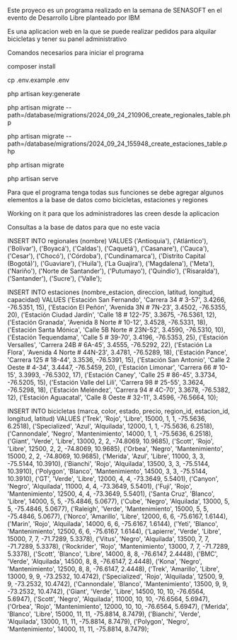 Este proyeco es un programa realizado en la semana de SENASOFT en el evento de Desarrollo Libre planteado por IBM

Es una aplicacion web en la que se puede realizar pedidos para alquilar bicicletas y tener su panel administrativo

Comandos necesarios para iniciar el programa

composer install

cp .env.example .env

php artisan key:generate

php artisan migrate --path=/database/migrations/2024_09_24_210906_create_regionales_table.php

php artisan migrate --path=/database/migrations/2024_09_24_155948_create_estaciones_table.php

php artisan migrate

php artisan serve

Para que el programa tenga todas sus funciones se debe agregar algunos elementos a la base de datos como bicicletas, estaciones y regiones

Working on it para que los administradores las creen desde la aplicacion


Consultas a la base de datos para que no este vacia

INSERT INTO regionales (nombre) VALUES 
('Antioquia'),
('Atlántico'),
('Bolívar'),
('Boyacá'),
('Caldas'),
('Caquetá'),
('Casanare'),
('Cauca'),
('Cesar'),
('Chocó'),
('Córdoba'),
('Cundinamarca'),
('Distrito Capital (Bogotá)'),
('Guaviare'),
('Huila'),
('La Guajira'),
('Magdalena'),
('Meta'),
('Nariño'),
('Norte de Santander'),
('Putumayo'),
('Quindío'),
('Risaralda'),
('Santander'),
('Sucre'),
('Valle');

INSERT INTO estaciones (nombre_estacion, direccion, latitud, longitud, capacidad)
VALUES
('Estación San Fernando', 'Carrera 34 # 3-57', 3.4266, -76.5351, 15),
('Estación El Peñón', 'Avenida 3N # 7N-23', 3.4502, -76.5355, 20),
('Estación Ciudad Jardín', 'Calle 18 # 122-75', 3.3675, -76.5361, 12),
('Estación Granada', 'Avenida 8 Norte # 10-12', 3.4528, -76.5331, 18),
('Estación Santa Mónica', 'Calle 5B Norte # 23N-52', 3.4590, -76.5310, 10),
('Estación Tequendama', 'Calle 5 # 39-70', 3.4196, -76.5353, 25),
('Estación Versalles', 'Carrera 24B # 6A-45', 3.4555, -76.5292, 22),
('Estación La Flora', 'Avenida 4 Norte # 44N-23', 3.4781, -76.5289, 18),
('Estación Pance', 'Carrera 125 # 18-44', 3.3536, -76.5391, 15),
('Estación San Antonio', 'Calle 2 Oeste # 4-34', 3.4447, -76.5459, 20),
('Estación Limonar', 'Carrera 66 # 10-15', 3.3993, -76.5302, 17),
('Estación Caney', 'Calle 25 # 86-45', 3.3734, -76.5205, 15),
('Estación Valle del Lili', 'Carrera 98 # 25-55', 3.3624, -76.5298, 18),
('Estación Meléndez', 'Carrera 94 # 4C-70', 3.3678, -76.5382, 12),
('Estación Aguacatal', 'Calle 8 Oeste # 32-11', 3.4596, -76.5664, 10);


INSERT INTO bicicletas (marca, color, estado, precio, region_id, estacion_id, longitud, latitud)
VALUES 
('Trek', 'Rojo', 'Libre', 15000, 1, 1, -75.5636, 6.2518),
('Specialized', 'Azul', 'Alquilada', 12000, 1, 1, -75.5636, 6.2518),
('Cannondale', 'Negro', 'Mantenimiento', 14000, 1, 1, -75.5636, 6.2518),
('Giant', 'Verde', 'Libre', 13000, 2, 2, -74.8069, 10.9685),
('Scott', 'Rojo', 'Libre', 12500, 2, 2, -74.8069, 10.9685),
('Orbea', 'Negro', 'Mantenimiento', 15000, 2, 2, -74.8069, 10.9685),
('Merida', 'Azul', 'Libre', 11000, 3, 3, -75.5144, 10.3910),
('Bianchi', 'Rojo', 'Alquilada', 13500, 3, 3, -75.5144, 10.3910),
('Polygon', 'Blanco', 'Mantenimiento', 14500, 3, 3, -75.5144, 10.3910),
('GT', 'Verde', 'Libre', 12000, 4, 4, -73.3649, 5.5401),
('Canyon', 'Negro', 'Alquilada', 11000, 4, 4, -73.3649, 5.5401),
('Fuji', 'Rojo', 'Mantenimiento', 12500, 4, 4, -73.3649, 5.5401),
('Santa Cruz', 'Blanco', 'Libre', 14000, 5, 5, -75.4846, 5.0677),
('Cube', 'Negro', 'Alquilada', 13000, 5, 5, -75.4846, 5.0677),
('Raleigh', 'Verde', 'Mantenimiento', 15000, 5, 5, -75.4846, 5.0677),
('Norco', 'Amarillo', 'Libre', 12000, 6, 6, -75.6167, 1.6144),
('Marin', 'Rojo', 'Alquilada', 14000, 6, 6, -75.6167, 1.6144),
('Yeti', 'Blanco', 'Mantenimiento', 12500, 6, 6, -75.6167, 1.6144),
('Lapierre', 'Verde', 'Libre', 15000, 7, 7, -71.7289, 5.3378),
('Vitus', 'Negro', 'Alquilada', 13500, 7, 7, -71.7289, 5.3378),
('Rockrider', 'Rojo', 'Mantenimiento', 13000, 7, 7, -71.7289, 5.3378),
('Scott', 'Blanco', 'Libre', 14000, 8, 8, -76.6147, 2.4448),
('BMC', 'Verde', 'Alquilada', 14500, 8, 8, -76.6147, 2.4448),
('Kona', 'Negro', 'Mantenimiento', 12500, 8, 8, -76.6147, 2.4448),
('Trek', 'Amarillo', 'Libre', 13000, 9, 9, -73.2532, 10.4742),
('Specialized', 'Rojo', 'Alquilada', 12500, 9, 9, -73.2532, 10.4742),
('Cannondale', 'Blanco', 'Mantenimiento', 13500, 9, 9, -73.2532, 10.4742),
('Giant', 'Verde', 'Libre', 14500, 10, 10, -76.6564, 5.6947),
('Scott', 'Negro', 'Alquilada', 11000, 10, 10, -76.6564, 5.6947),
('Orbea', 'Rojo', 'Mantenimiento', 12000, 10, 10, -76.6564, 5.6947),
('Merida', 'Blanco', 'Libre', 15000, 11, 11, -75.8814, 8.7479),
('Bianchi', 'Verde', 'Alquilada', 13000, 11, 11, -75.8814, 8.7479),
('Polygon', 'Negro', 'Mantenimiento', 14000, 11, 11, -75.8814, 8.7479);
